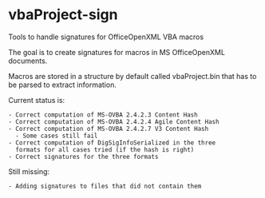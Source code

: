 # vbaProject-sign
Tools to handle signatures for OfficeOpenXML VBA macros

The goal is to create signatures for macros in MS OfficeOpenXML documents.

Macros are stored in a structure by default called vbaProject.bin that has to be parsed to extract information.

Current status is:

    - Correct computation of MS-OVBA 2.4.2.3 Content Hash
    - Correct computation of MS-OVBA 2.4.2.4 Agile Content Hash
    - Correct computation of MS-OVBA 2.4.2.7 V3 Content Hash
      - Some cases still fail
    - Correct computation of DigSigInfoSerialized in the three
      formats for all cases tried (if the hash is right)
    - Correct signatures for the three formats

Still missing:

    - Adding signatures to files that did not contain them


